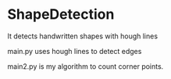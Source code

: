 # ShapeDetection
It detects handwritten shapes with hough lines

main.py uses hough lines to detect edges


main2.py is my algorithm to count corner points.
